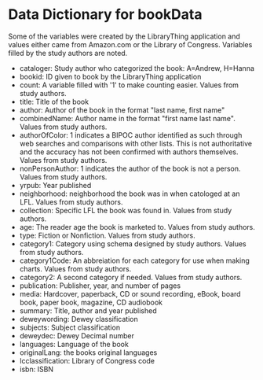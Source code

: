 # Data Dictionary for bookData
Some of the variables were created by the LibraryThing application and values either came from Amazon.com or the Library of Congress. Variables filled by the study authors are noted.

- cataloger: Study author who categorized the book: A=Andrew, H=Hanna
- bookid: ID given to book by the LibraryThing application
- count: A variable filled with '1' to make counting easier. Values from study authors.
- title: Title of the book
- author: Author of the book in the format "last name, first name"
- combinedName: Author name in the format "first name last name". Values from study authors.
- authorOfColor: 1 indicates a BIPOC author identified as such through web searches and comparisons with other lists. This is not authoritative and the accuracy has not been confirmed with authors themselves. Values from study authors.
- nonPersonAuthor: 1 indicates the author of the book is not a person. Values from study authors.
- yrpub: Year published
- neighborhood: neighborhood the book was in when catologed at an LFL. Values from study authors.
- collection: Specific LFL the book was found in. Values from study authors.
- age: The reader age the book is marketed to. Values from study authors.
- type: Fiction or Nonfiction. Values from study authors.
- category1: Category using schema designed by study authors. Values from study authors.
- category1Code: An abbreiation for each category for use when making charts. Values from study authors.
- category2: A second category if needed. Values from study authors.
- publication: Publisher, year, and number of pages
- media: Hardcover, paperback, CD or sound recording, eBook, board book, paper book, magazine, CD audiobook
- summary: Title, author and year published
- deweywording: Dewey classification
- subjects: Subject classification
- deweydec: Dewey Decimal number
- languages: Language of the book
- originalLang: the books original languages
- lcclassification: Library of Congress code
- isbn: ISBN
